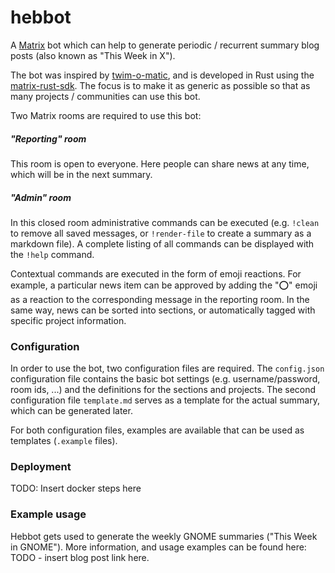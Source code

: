 # hebbot

A [Matrix](matrix.org) bot which can help to generate periodic / recurrent summary blog posts (also known as "This Week in X"). 

The bot was inspired by [twim-o-matic](https://github.com/matrix-org/twim-o-matic/tree/master/data), and is developed in Rust using the [matrix-rust-sdk](https://github.com/matrix-org/matrix-rust-sdk). The focus is to make it as generic as possible so that as many projects / communities can use this bot. 

Two Matrix rooms are required to use this bot:

##### "Reporting" room

This room is open to everyone. Here people can share news at any time, which will be in the next summary. 

##### "Admin" room

In this closed room administrative commands can be executed (e.g. `!clean` to remove all saved messages, or `!render-file` to create a summary as a markdown file). A complete listing of all commands can be displayed with the `!help` command.

Contextual commands are executed in the form of emoji reactions.  For example, a particular news item can be approved by adding the "⭕" emoji as a reaction to the corresponding message in the reporting room. In the same way, news can be sorted into sections, or automatically tagged with specific project information.

### Configuration
In order to use the bot, two configuration files are required. The `config.json` configuration file contains the basic bot settings (e.g. username/password, room ids, ...) and the definitions for the sections and projects. The second configuration file `template.md` serves as a template for the actual summary, which can be generated later. 

For both configuration files, examples are available that can be used as templates (`.example` files). 

### Deployment
TODO: Insert docker steps here

### Example usage
Hebbot gets used to generate the weekly GNOME summaries ("This Week in GNOME"). More information, and usage examples can be found here: TODO - insert blog post link here.
